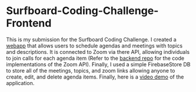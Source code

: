 # Surfboard-Coding-Challenge-Frontend
This is my submission for the Surfboard Coding Challenge. I created a [webapp](https://surfboardcodingchallenge.anishaggarwal.ca) that allows users to schedule agendas and meetings with topics and descriptions. It is connected to Zoom via there API, allowing individuals to join calls for each agenda item (Refer to the [backend repo](https://github.com/aaggarwal10/Surfboard-Coding-Challenge-Backend/tree/master) for the code implementations of the Zoom API). Finally, I used a simple FirebaseStore DB to store all of the meetings, topics, and zoom links allowing anyone to create, edit, and delete agenda items. Finally, here is a [video demo](https://www.loom.com/share/5a8461b992424ef6b577e3c842f71a94) of the application. 
